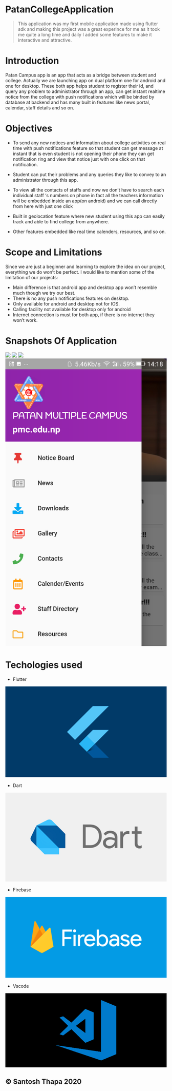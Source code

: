 # PatanCollegeApplication
> This application was my first mobile application made using flutter sdk and making this project was a great experince for me as it took me quite a long time and daily I added some features to make it interactive and attractive.

# Introduction
Patan Campus app is an app that acts as a bridge between student and college. Actually we are launching app on dual platform one for android and one for desktop. These both app helps student to register their id, and query any problem to administrator through an app, can get instant realtime notice from the college with push notifications which will be binded by database  at backend and has many built in features like news portal, calendar, staff details and so on.

# Objectives

* To send any new notices and information about college activities on real time with push notifications feature so that student can get message at instant that is even student is not opening their phone they can get notification ring and view that notice just with one click on that notification.

* Student can put their problems and any queries they like to convey to an administrator  through  this app.

* To view all the contacts of staffs and now we don’t have to search each individual staff ‘s numbers on phone in fact all the teachers information will be embedded inside an app(on android) and we can call directly from here with just one click

* Built in geolocation feature where new student using this app can easily track and able to find college from anywhere.

* Other features embedded like real time calenders, resources, and so on.

# Scope and Limitations
Since we are just a beginner and learning to explore the idea on our project, everything we do won’t be perfect. I would like to mention some of the limitation of our projects:
*	Main difference is that android app and desktop app won’t resemble much though we try our best.
*	There is no any push notifications features on desktop.
*	Only available for android and desktop not for IOS.
*	Calling facility not available for desktop only for android
*	Internet connection is must for both app, if there is no internet they won’t work.



# Snapshots Of Application

<img src="1.png"/>

<img src="2.png"/>

<img src="3.png"/>

<img src="4.png"/>

# Techologies used

* Flutter
<img src="flutter.png"/>

* Dart
<img src="dart.png"/>

* Firebase
<img src="firebase.png"/>

* Vscode
<img src="vscode.png"/>


## ©️ Santosh Thapa 2020





